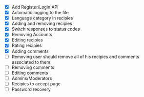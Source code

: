- [x] Add Register/Login API
- [x] Automatic logging to the file
- [x] Language category in recipies
- [x] Adding and removing recipies
- [x] Switch responses to status codes
- [x] Removing Accounts
- [x] Editing recipies
- [x] Rating recipies
- [x] Adding comments
- [ ] Removing user should remove all of his recipies and comments associated to them
- [ ] Removing comments
- [ ] Editing comments
- [ ] Admins/Moderators
- [ ] Recipies to accept page
- [ ] Password recovery